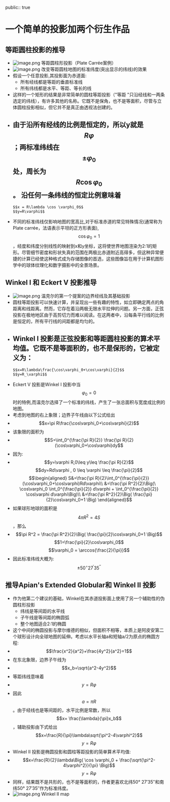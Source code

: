public:: true

# 一个简单的投影加两个衍生作品
## 等距圆柱投影的推导
- ![image.png](../assets/image_1623636104530_0.png) 
  等距圆柱形投影（Plate Carrée案例）
- ![image.png](../assets/image_1623636159109_0.png) 
  改变等距圆柱地图的标准纬度(突出显示的纬线)的效果
- 假设一个任意投影,其投影面为赤道面:
  * 所有经线都是等距的垂直标准线
  * 所有纬线都是水平、等距、等长的线
- 这样的一个矩形的结果是非常简单的圆柱等距投影（"等距 "只沿经线和一两条选定的纬线），有许多其他的名称。它既不是保角，也不是等面积，尽管与立体圆柱投影相似，但它并不是真正由透视法创建的。
- 由于沿所有经线的比例是恒定的，所以y就是$$R\varphi$$；两标准纬线在$$\pm \varphi_0$$处，周长为$$R\cos \varphi_0$$。 沿任何一条纬线的恒定比例意味着
	-
	  $$x = R\lambda \cos \varphi_0$$
	  $$y=R\varphi$$
- 不同的标准纬线仅影响地图的宽高比,对于标准赤道的常见特殊情况(通常称为Plate carrée，法语表示平坦的正方形表面),$$\cos\varphi_0=1$$，经度和纬度分别线性的映射到x和y坐标，这将使世界地图渲染为2:1的矩形。尽管细节密度和形状失真的范围在两极比赤道附近高得多，但这种异常便捷的计算已经使这种格式成为存储图像的首选，这些图像旨在用于计算机图形学中的球体纹理化和数字摄影中的全景场景。
## Winkel I 和 Eckert V 投影推导
- ![image.png](../assets/image_1623637055635_0.png) 
  温克尔的第一个提案的边界经线及其基础投影
- 圆柱等距投影可以快速计算，并呈现出一些有趣的特性，如立即确定两点的角距离和线距离。然而，它存在着沿两极无限水平拉伸的问题。另一方面，正弦投影在极地地区由于高剪切力而难以阅读。在这两者中，沿每条平行线的比例是恒定的，所有平行线的间距都是均匀的。
- Winkel I 投影是正弦投影和等距圆柱投影的算术平均值。它既不是等面积的，也不是保形的，它被定义为：
	-
	  $$x=R\lambda\frac{\cos\varphi_0+\cos\varphi}{2}$$
	  $$y=R_\varphi$$
- Eckert V 投影是Winkel I 投影中当$$\varphi_0=0$$时的特例,而温克尔选择了一个标准的纬线，产生了一张总面积与宽度成比例的地图。
- 考虑到地图的右上象限；边界子午线由以下公式给出
-
  $$x=\pi R\frac{\cos\varphi_0+\cos\varphi}{2}$$
- 该象限的面积为
-
  $$S=\int_0^{\frac{\pi R}{2}} \frac{\pi R}{2}(\cos\varphi_0+\cos\varphi)dy$$
- 因为:
-
  $$y=\varphi R,0\leq y\leq \frac{\pi R}{2}$$
  $$dy=Rd\varphi , 0 \leq \varphi \leq \frac{\pi}{2}$$
  $$\begin{aligned}
  S&=\frac{\pi R}{2}\int_0^{\frac{\pi}{2}}(\cos\varphi_0+\cos\varphi)Rd\varphi\\
  &=\frac{\pi R^2}{2}\Big(\ \cos\varphi_0 \int_0^{\frac{\pi}{2}} d\varphi + \int_0^{\frac{\pi}{2}} \cos\varphi d\varphi\Big)\\
  &=\frac{\pi R^2}{2}\Big( \frac{\pi}{2}\cos\varphi_0+1 \Big)
  \end{aligned}$$
- 如果球形地球的面积是 $$4\pi R^2 =4S$$，那么
-
  $$\pi R^2 = \frac{\pi R^2}{2}\Big( \frac{\pi}{2}\cos\varphi_0+1 \Big)$$
  $$1=\frac{\pi}{2}\cos\varphi_0$$
  $$\varphi_0 = \arccos{\frac{2}{\pi}}$$
- 因此标准纬线大概为:$$\pm 50^\circ 27^\prime35 ^{\prime \prime}$$
## 推导Apian's Extended Globular和 Winkel II 投影
- 作为他第二个建议的基础，Winkel在其赤道投影面上使用了另一个辅助性的伪圆柱形投影
  * 纬线是等间距的水平线
  * 子午线是等间距的椭圆弧
  * 整个地图适合2:1的椭圆
- 这个中间的椭圆投影与摩尔维德的相似，但面积不相等，本质上是阿皮安第二个球形设计向全球地图的延伸。考虑以水平长轴a和短轴a/2为原点的椭圆方程:
-
  $$\frac{x^2}{a^2}+\frac{4y^2}{a^2}=1$$
- 在东北象限，边界子午线为
-
  $$x_b=\sqrt{a^2-4y^2}$$
- 等距纬线意味着
-
  $$y=R\varphi$$
- 因此 $$a=\pi R$$。由于经线也是等间距的，水平比例是常数，所以$$x= \frac{\lambda}{\pi}x_b$$，辅助投影由下式给出
  $$x=\frac{R}{\pi}\lambda\sqrt{\pi^2-4\varphi^2}$$
  $$y=R\varphi$$
- Winkel II 投影是椭圆投影和圆柱等距投影的简单算术平均值:
-
  $$x=\frac{R}{2}\lambda\Big( \cos \varphi_0 + \frac{\sqrt{\pi^2-4\varphi^2}}{\pi} \Big)$$
  $$y=R\varphi$$
- 同样，结果既不是共形的，也不是等面积的，作者更喜欢北纬50° 27′35″和南纬50° 27′35″作为标准纬度。
- ![image.png](../assets/image_1623640079205_0.png) 
  Winkel II map